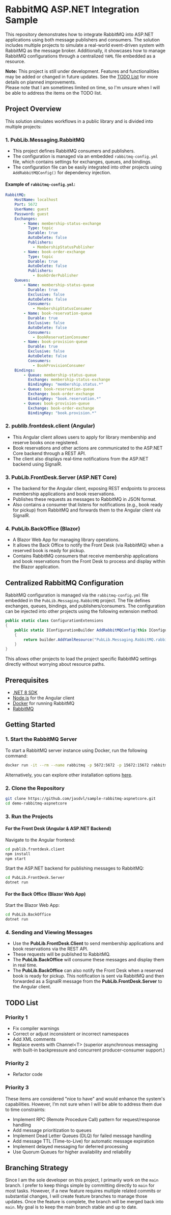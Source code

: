# RabbitMQ ASP.NET Integration Sample

This repository demonstrates how to integrate RabbitMQ into ASP.NET applications using both message publishers and consumers. The solution includes multiple projects to simulate a real-world event-driven system with RabbitMQ as the message broker. Additionally, it showcases how to manage RabbitMQ configurations through a centralized `YAML` file embedded as a resource.

**Note:** This project is still under development. Features and functionalities may be added or changed in future updates.
See the [TODO List](#todo-list) for more details on planned improvements.  
Please note that I am sometimes limited on time, so I'm unsure when I will be able to address the items on the TODO list.

## Project Overview

This solution simulates workflows in a public library and is divided into multiple projects:

### 1. **PubLib.Messaging.RabbitMQ**

   - This project defines RabbitMQ consumers and publishers.
   - The configuration is managed via an embedded `rabbitmq-config.yml` file, which contains settings for exchanges, queues, and bindings.
   - The configuration file can be easily integrated into other projects using `AddRabbitMQConfig()` for dependency injection.

#### Example of `rabbitmq-config.yml`:

```yaml
RabbitMQ:
    HostName: localhost
    Port: 5672
    UserName: guest
    Password: guest
    Exchanges:
        - Name: membership-status-exchange
          Type: topic
          Durable: true
          AutoDelete: false
          Publishers:
            - MembershipStatusPublisher
        - Name: book-order-exchange
          Type: topic
          Durable: true
          AutoDelete: false
          Publishers:
            - BookOrderPublisher
    Queues:
        - Name: membership-status-queue
          Durable: true
          Exclusive: false
          AutoDelete: false
          Consumers:
            - MembershipStatusConsumer
        - Name: book-reservation-queue
          Durable: true
          Exclusive: false
          AutoDelete: false
          Consumers:
            - BookReservationConsumer
        - Name: book-provision-queue
          Durable: true
          Exclusive: false
          AutoDelete: false
          Consumers:
            - BookProvisionConsumer
    Bindings:
        - Queue: membership-status-queue
          Exchange: membership-status-exchange
          BindingKey: "membership.status.*"
        - Queue: book-reservation-queue
          Exchange: book-order-exchange
          BindingKey: "book.reservation.*"
        - Queue: book-provision-queue
          Exchange: book-order-exchange
          BindingKey: "book.provision.*"
```

### 2. **publib.frontdesk.client (Angular)**

   - This Angular client allows users to apply for library membership and reserve books once registered.
   - Book reservations and other actions are communicated to the ASP.NET Core backend through a REST API.
   - The client also displays real-time notifications from the ASP.NET backend using SignalR.

### 3. **PubLib.FrontDesk.Server (ASP.NET Core)**

   - The backend for the Angular client, exposing REST endpoints to process membership applications and book reservations.
   - Publishes these requests as messages to RabbitMQ in JSON format.
   - Also contains a consumer that listens for notifications (e.g., book ready for pickup) from RabbitMQ and forwards them to the Angular client via SignalR.

### 4. **PubLib.BackOffice (Blazor)**

   - A Blazor Web App for managing library operations.
   - It allows the Back Office to notify the Front Desk (via RabbitMQ) when a reserved book is ready for pickup.
   - Contains RabbitMQ consumers that receive membership applications and book reservations from the Front Desk to process and display within the Blazor application.

## Centralized RabbitMQ Configuration

RabbitMQ configuration is managed via the `rabbitmq-config.yml` file embedded in the `PubLib.Messaging.RabbitMQ` project. The file defines exchanges, queues, bindings, and publishers/consumers. The configuration can be injected into other projects using the following extension method:

```csharp
public static class ConfigurationExtensions
{
    public static IConfigurationBuilder AddRabbitMQConfig(this IConfigurationBuilder builder)
    {
        return builder.AddYamlResource("PubLib.Messaging.RabbitMQ.rabbitmq-config.yml");
    }
}
```

This allows other projects to load the project specific RabbitMQ settings directly without worrying about resource paths.

## Prerequisites

- [.NET 8 SDK](https://dotnet.microsoft.com/download/dotnet/8.0)
- [Node.js](https://nodejs.org/en/download/) for the Angular client
- [Docker](https://www.docker.com/) for running RabbitMQ
- [RabbitMQ](https://www.rabbitmq.com/download.html)

## Getting Started

### 1. Start the RabbitMQ Server

To start a RabbitMQ server instance using Docker, run the following command:

```bash
docker run -it --rm --name rabbitmq -p 5672:5672 -p 15672:15672 rabbitmq:3.13-management
```

Alternatively, you can explore other installation options [here](https://www.rabbitmq.com/docs/download).

### 2. Clone the Repository

```bash
git clone https://github.com/jasdvl/sample-rabbitmq-aspnetcore.git
cd demo-rabbitmq-aspnetcore
```

### 3. Run the Projects

#### For the Front Desk (Angular & ASP.NET Backend)

Navigate to the Angular frontend:

```bash
cd publib.frontdesk.client
npm install
npm start
```

Start the ASP.NET backend for publishing messages to RabbitMQ:

```bash
cd PubLib.FrontDesk.Server
dotnet run
```

#### For the Back Office (Blazor Web App)

Start the Blazor Web App:

```bash
cd PubLib.BackOffice
dotnet run
```

### 4. Sending and Viewing Messages

- Use the **PubLib.FrontDesk.Client** to send membership applications and book reservations via the REST API.
- These requests will be published to RabbitMQ.
- The **PubLib.BackOffice** will consume these messages and display them in real time.
- The **PubLib.BackOffice** can also notify the Front Desk when a reserved book is ready for pickup.
  This notification is sent via RabbitMQ and then forwarded as a SignalR message from the **PubLib.FrontDesk.Server** to the Angular client.


## TODO List

### Priority 1

- Fix compiler warnings
- Correct or adjust inconsistent or incorrect namespaces
- Add XML comments
- Replace events with Channel\<T\> (superior asynchronous messaging with built-in backpressure and concurrent producer-consumer support.)

### Priority 2

- Refactor code

### Priority 3

These items are considered "nice to have" and would enhance the system's capabilities. However, I’m not sure when I will be able to address them due to time constraints:

- Implement RPC (Remote Procedure Call) pattern for request/response handling
- Add message prioritization to queues
- Implement Dead Letter Queues (DLQ) for failed message handling
- Add message TTL (Time-to-Live) for automatic message expiration
- Implement delayed messaging for deferred processing
- Use Quorum Queues for higher availability and reliability

## Branching Strategy

Since I am the sole developer on this project, I primarily work on the `main` branch. I prefer to keep things simple by committing directly to `main` for most tasks. However, if a new feature requires multiple related commits or substantial changes, I will create feature branches to manage those updates. Once the feature is complete, the branch will be merged back into `main`. My goal is to keep the main branch stable and up to date.
